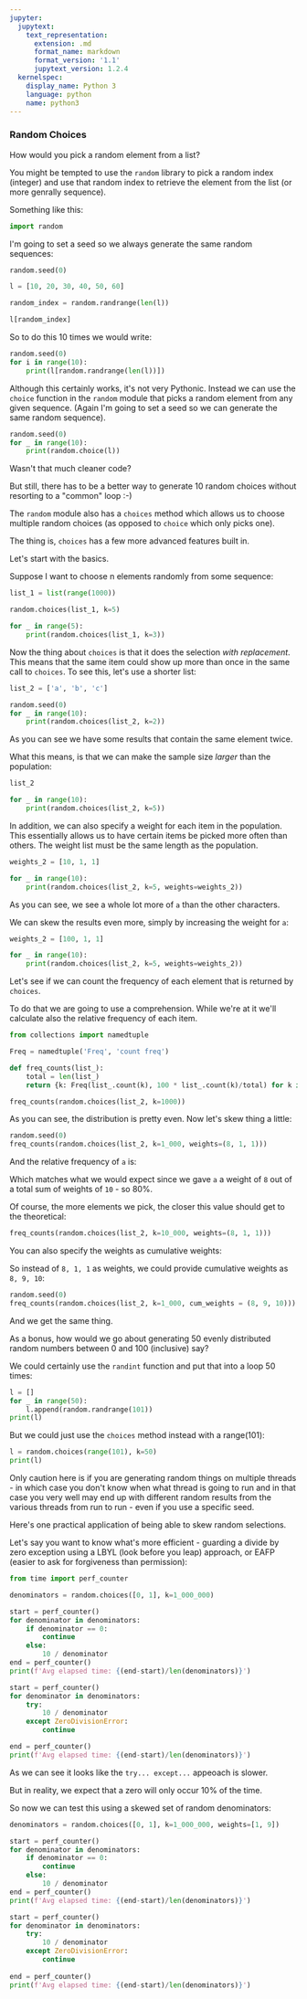 ```yaml
---
jupyter:
  jupytext:
    text_representation:
      extension: .md
      format_name: markdown
      format_version: '1.1'
      jupytext_version: 1.2.4
  kernelspec:
    display_name: Python 3
    language: python
    name: python3
---
```


### Random Choices


How would you pick a random element from a list?

You might be tempted to use the `random` library to pick a random index (integer) and use that random index to retrieve the element from the list (or more genrally sequence).

Something like this:

```python
import random
```

I'm going to set a seed so we always generate the same random sequences:

```python
random.seed(0)
```

```python
l = [10, 20, 30, 40, 50, 60]
```

```python
random_index = random.randrange(len(l))
```

```python
l[random_index]
```

So to do this 10 times we would write:

```python
random.seed(0)
for i in range(10):
    print(l[random.randrange(len(l))])
```

Although this certainly works, it's not very Pythonic. Instead we can use the `choice` function in the `random` module that picks a random element from any given sequence. (Again I'm going to set a seed so we can generate the same random sequence).

```python
random.seed(0)
for _ in range(10):
    print(random.choice(l))
```

Wasn't that much cleaner code?

But still, there has to be a better way to generate 10 random choices without resorting to a "common" loop :-)


The `random` module also has a `choices` method which allows us to choose multiple random choices (as opposed to `choice` which only picks one).


The thing is, `choices` has a few more advanced features built in.

Let's start with the basics.


Suppose I want to choose n elements randomly from some sequence:

```python
list_1 = list(range(1000))
```

```python
random.choices(list_1, k=5)
```

```python
for _ in range(5):
    print(random.choices(list_1, k=3))
```

Now the thing about `choices` is that it does the selection *with replacement*. This means that the same item could show up more than once in the same call to `choices`. To see this, let's use a shorter list:

```python
list_2 = ['a', 'b', 'c']
```

```python
random.seed(0)
for _ in range(10):
    print(random.choices(list_2, k=2))
```

As you can see we have some results that contain the same element twice.

What this means, is that we can make the sample size *larger* than the population:

```python
list_2
```

```python
for _ in range(10):
    print(random.choices(list_2, k=5))
```

In addition, we can also specify a weight for each item in the population. This essentially allows us to have certain items be picked more often than others. The weight list must be the same length as the population.

```python
weights_2 = [10, 1, 1]
```

```python
for _ in range(10):
    print(random.choices(list_2, k=5, weights=weights_2))
```

As you can see, we see a whole lot more of `a` than the other characters.


We can skew the results even more, simply by increasing the weight for `a`:

```python
weights_2 = [100, 1, 1]
```

```python
for _ in range(10):
    print(random.choices(list_2, k=5, weights=weights_2))
```

Let's see if we can count the frequency of each element that is returned by `choices`.

To do that we are going to use a comprehension. While we're at it we'll calculate also the relative frequency of each item.

```python
from collections import namedtuple

Freq = namedtuple('Freq', 'count freq')

def freq_counts(list_):
    total = len(list_)
    return {k: Freq(list_.count(k), 100 * list_.count(k)/total) for k in set(list_)}
```

```python
freq_counts(random.choices(list_2, k=1000))
```

As you can see, the distribution is pretty even. Now let's skew thing a little:

```python
random.seed(0)
freq_counts(random.choices(list_2, k=1_000, weights=(8, 1, 1)))
```

And the relative frequency of `a` is:


Which matches what we would expect since we gave `a` a weight of `8` out of a total sum of weights of `10` - so 80%.


Of course, the more elements we pick, the closer this value should get to the theoretical:

```python
freq_counts(random.choices(list_2, k=10_000, weights=(8, 1, 1)))
```

You can also specify the weights as cumulative weights:

So instead of `8, 1, 1` as weights, we could provide cumulative weights as `8, 9, 10`:

```python
random.seed(0)
freq_counts(random.choices(list_2, k=1_000, cum_weights = (8, 9, 10)))
```

And we get the same thing.


As a bonus, how would we go about generating 50 evenly distributed random numbers between 0 and 100 (inclusive) say?


We could certainly use the `randint` function and put that into a loop 50 times:

```python
l = []
for _ in range(50):
    l.append(random.randrange(101))
print(l)
```

But we could just use the `choices` method instead with a range(101):

```python
l = random.choices(range(101), k=50)
print(l)
```

Only caution here is if you are generating random things on multiple threads - in which case you don't know when what thread is going to run and in that case you very well may end up with different random results from the various threads from run to run - even if you use a specific seed.


Here's one practical application of being able to skew random selections.

Let's say you want to know what's more efficient - guarding a divide by zero exception using a LBYL (look before you leap) approach, or EAFP (easier to ask for forgiveness than permission):

```python
from time import perf_counter
```

```python
denominators = random.choices([0, 1], k=1_000_000)
```

```python
start = perf_counter()
for denominator in denominators:
    if denominator == 0:
        continue
    else:
        10 / denominator
end = perf_counter()
print(f'Avg elapsed time: {(end-start)/len(denominators)}')   
```

```python
start = perf_counter()
for denominator in denominators:
    try:
        10 / denominator
    except ZeroDivisionError:
        continue

end = perf_counter()
print(f'Avg elapsed time: {(end-start)/len(denominators)}')
```

As we can see it looks like the `try... except...` appeoach is slower.

But in reality, we expect that a zero will only occur 10% of the time.

So now we can test this using a skewed set of random denominators:

```python
denominators = random.choices([0, 1], k=1_000_000, weights=[1, 9])
```

```python
start = perf_counter()
for denominator in denominators:
    if denominator == 0:
        continue
    else:
        10 / denominator
end = perf_counter()
print(f'Avg elapsed time: {(end-start)/len(denominators)}')
```

```python
start = perf_counter()
for denominator in denominators:
    try:
        10 / denominator
    except ZeroDivisionError:
        continue
        
end = perf_counter()
print(f'Avg elapsed time: {(end-start)/len(denominators)}')
```

```python

```
